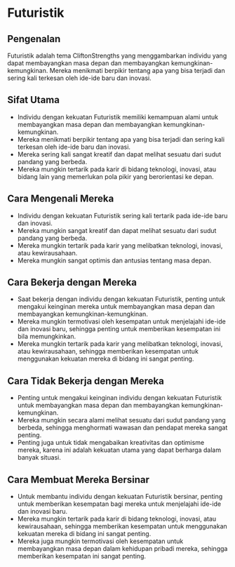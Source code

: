 # Futuristik

## Pengenalan

Futuristik adalah tema CliftonStrengths yang menggambarkan individu yang dapat membayangkan masa depan dan membayangkan kemungkinan-kemungkinan. Mereka menikmati berpikir tentang apa yang bisa terjadi dan sering kali terkesan oleh ide-ide baru dan inovasi.

## Sifat Utama

- Individu dengan kekuatan Futuristik memiliki kemampuan alami untuk membayangkan masa depan dan membayangkan kemungkinan-kemungkinan.
- Mereka menikmati berpikir tentang apa yang bisa terjadi dan sering kali terkesan oleh ide-ide baru dan inovasi.
- Mereka sering kali sangat kreatif dan dapat melihat sesuatu dari sudut pandang yang berbeda.
- Mereka mungkin tertarik pada karir di bidang teknologi, inovasi, atau bidang lain yang memerlukan pola pikir yang berorientasi ke depan.

## Cara Mengenali Mereka

- Individu dengan kekuatan Futuristik sering kali tertarik pada ide-ide baru dan inovasi.
- Mereka mungkin sangat kreatif dan dapat melihat sesuatu dari sudut pandang yang berbeda.
- Mereka mungkin tertarik pada karir yang melibatkan teknologi, inovasi, atau kewirausahaan.
- Mereka mungkin sangat optimis dan antusias tentang masa depan.

## Cara Bekerja dengan Mereka

- Saat bekerja dengan individu dengan kekuatan Futuristik, penting untuk mengakui keinginan mereka untuk membayangkan masa depan dan membayangkan kemungkinan-kemungkinan.
- Mereka mungkin termotivasi oleh kesempatan untuk menjelajahi ide-ide dan inovasi baru, sehingga penting untuk memberikan kesempatan ini bila memungkinkan.
- Mereka mungkin tertarik pada karir yang melibatkan teknologi, inovasi, atau kewirausahaan, sehingga memberikan kesempatan untuk menggunakan kekuatan mereka di bidang ini sangat penting.

## Cara Tidak Bekerja dengan Mereka

- Penting untuk mengakui keinginan individu dengan kekuatan Futuristik untuk membayangkan masa depan dan membayangkan kemungkinan-kemungkinan.
- Mereka mungkin secara alami melihat sesuatu dari sudut pandang yang berbeda, sehingga menghormati wawasan dan pendapat mereka sangat penting.
- Penting juga untuk tidak mengabaikan kreativitas dan optimisme mereka, karena ini adalah kekuatan utama yang dapat berharga dalam banyak situasi.

## Cara Membuat Mereka Bersinar

- Untuk membantu individu dengan kekuatan Futuristik bersinar, penting untuk memberikan kesempatan bagi mereka untuk menjelajahi ide-ide dan inovasi baru.
- Mereka mungkin tertarik pada karir di bidang teknologi, inovasi, atau kewirausahaan, sehingga memberikan kesempatan untuk menggunakan kekuatan mereka di bidang ini sangat penting.
- Mereka juga mungkin termotivasi oleh kesempatan untuk membayangkan masa depan dalam kehidupan pribadi mereka, sehingga memberikan kesempatan ini sangat penting.
